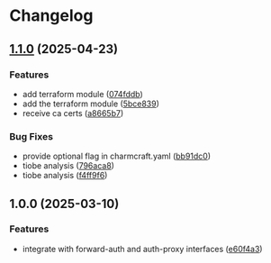 # Changelog

## [1.1.0](https://github.com/canonical/oauth2-proxy-k8s-operator/compare/v1.0.0...v1.1.0) (2025-04-23)


### Features

* add terraform module ([074fddb](https://github.com/canonical/oauth2-proxy-k8s-operator/commit/074fddbe66ef8d096a802336fb45d3631a58c18d))
* add the terraform module ([5bce839](https://github.com/canonical/oauth2-proxy-k8s-operator/commit/5bce839c55e599dd998c37dd66374ada45802861))
* receive ca certs ([a8665b7](https://github.com/canonical/oauth2-proxy-k8s-operator/commit/a8665b77696e7ea170eee11ab6837c00b5bb4fb4))


### Bug Fixes

* provide optional flag in charmcraft.yaml ([bb91dc0](https://github.com/canonical/oauth2-proxy-k8s-operator/commit/bb91dc0c62403ee91fc2e33e6c05227a05275abf))
* tiobe analysis ([796aca8](https://github.com/canonical/oauth2-proxy-k8s-operator/commit/796aca85062b91a1990ebf036b140d4952607f5a))
* tiobe analysis ([f4ff9f6](https://github.com/canonical/oauth2-proxy-k8s-operator/commit/f4ff9f6ab68eaa804d4b3f104ddd527cb65425a9))

## 1.0.0 (2025-03-10)


### Features

* integrate with forward-auth and auth-proxy interfaces ([e60f4a3](https://github.com/canonical/oauth2-proxy-k8s-operator/commit/e60f4a3be8a7b693cfaa793a1ab673418825ca4b))
